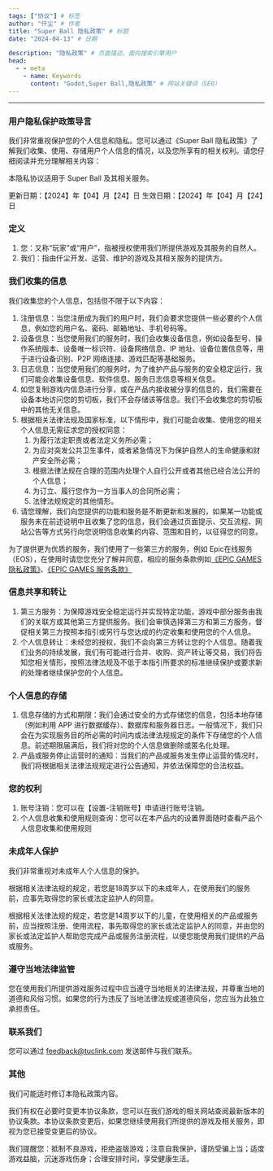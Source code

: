 ```yaml
---
tags: ["协议"] # 标签
author: "仟尘" # 作者
title: "Super Ball 隐私政策" # 标题
date: "2024-04-13" # 日期

description: "隐私政策" # 页面描述、面向搜索引擎用户
head:
  - - meta
    - name: Keywords
      content: "Godot,Super Ball,隐私政策" # 网站关键词（SEO）
---
```

---
### 用户隐私保护政策导言
我们非常重视保护您的个人信息和隐私。您可以通过《Super Ball 隐私政策》了解我们收集、使用、存储用户个人信息的情况，以及您所享有的相关权利。请您仔细阅读并充分理解相关内容：

本隐私协议适用于 Super Ball 及其相关服务。

更新日期：【2024】年【04】月【24】日
生效日期：【2024】年【04】月【24】日

### 定义
1. 您：又称“玩家”或“用户”，指被授权使用我们所提供游戏及其服务的自然人。
2. 我们：指由仟尘开发、运营、维护的游戏及其相关服务的提供方。

### 我们收集的信息
我们收集您的个人信息，包括但不限于以下内容：

1. 注册信息：当您注册成为我们的用户时，我们会要求您提供一些必要的个人信息，例如您的用户名、密码、邮箱地址、手机号码等。
2. 设备信息：当您使用我们的服务时，我们会收集设备信息，例如设备型号、操作系统版本、设备唯一标识符、设备网络信息、IP 地址、设备位置信息等，用于进行设备识别、P2P 网络连接、游戏匹配等基础服务。
3. 日志信息：当您使用我们的服务时，为了维护产品与服务的安全稳定运行，我们可能会收集设备信息、软件信息、服务日志信息等相关信息。
4. 如您复制游戏内信息进行分享，或在产品内接收被分享的信息的，我们需要在设备本地访问您的剪切板，我们不会存储该等信息。我们不会收集您的剪切板中的其他无关信息。
5.  根据相关法律法规及国家标准，以下情形中，我们可能会收集、使用您的相关个人信息无需征求您的授权同意：
    1. 为履行法定职责或者法定义务所必需；
    2. 为应对突发公共卫生事件，或者紧急情况下为保护自然人的生命健康和财产安全所必需；
    3. 根据法律法规在合理的范围内处理个人自行公开或者其他已经合法公开的个人信息；
    4. 为订立、履行您作为一方当事人的合同所必需；
    5. 法律法规规定的其他情形。
6. 请您理解，我们向您提供的功能和服务是不断更新和发展的，如果某一功能或服务未在前述说明中且收集了您的信息，我们会通过页面提示、交互流程、网站公告等方式另行向您说明信息收集的内容、范围和目的，以征得您的同意。

为了提供更为优质的服务，我们使用了一些第三方的服务，例如 Epic在线服务（EOS），在使用时请您您充分了解并同意，相应的服务条款例如[《EPIC GAMES 隐私政策》](https://www.epicgames.com/site/zh-CN/privacypolicy?lang=zh-CN)、[《EPIC GAMES 服务条款》](https://www.epicgames.com/site/zh-CN/tos)

### 信息共享和转让
1. 第三方服务：为保障游戏安全稳定运行并实现特定功能，游戏中部分服务由我们的关联方或其他第三方提供服务。我们会审慎选择第三方和第三方服务，督促相关第三方按照本指引或另行与您达成的约定收集和使用您的个人信息。
2. 个人信息转让：未经您的授权，我们不会向第三方转让您的个人信息。随着我们业务的持续发展，我们有可能进行合并、收购、资产转让等交易，我们将告知您相关情形，按照法律法规及不低于本指引所要求的标准继续保护或要求新的处理者继续保护您的个人信息。

### 个人信息的存储
1. 信息存储的方式和期限：我们会通过安全的方式存储您的信息，包括本地存储（例如利用 APP 进行数据缓存）、数据库和服务器日志。一般情况下，我们只会在为实现服务目的所必需的时间内或法律法规规定的条件下存储您的个人信息。前述期限届满后，我们将对您的个人信息做删除或匿名化处理。
2. 产品或服务停止运营时的通知：当我们的产品或服务发生停止运营的情况时，我们将根据相关法律法规规定进行公告通知，并依法保障您的合法权益。

### 您的权利
1. 账号注销：您可以在【设置-注销账号】申请进行账号注销。
2. 个人信息收集和使用规则查询：您可以在本产品内的设置界面随时查看产品个人信息收集和使用规则

### 未成年人保护
我们非常重视对未成年人个人信息的保护。

根据相关法律法规的规定，若您是18周岁以下的未成年人，在使用我们的服务前，应事先取得您的家长或法定监护人的同意。

根据相关法律法规的规定，若您是14周岁以下的儿童，在使用相关的产品或服务前，应当按照注册、使用流程，事先取得您的家长或法定监护人的同意，并由您的家长或法定监护人帮助您完成产品或服务注册流程，以便您能使用我们提供的产品或服务。

### 遵守当地法律监管
您在使用我们所提供游戏服务过程中应当遵守当地相关的法律法规，并尊重当地的道德和风俗习惯。如果您的行为违反了当地法律法规或道德风俗，您应当为此独立承担责任。

### 联系我们
您可以通过 feedback@tuclink.com 发送邮件与我们联系。

### 其他
我们可能适时修订本隐私政策内容。

我们有权在必要时变更本协议条款，您可以在我们游戏的相关网站查阅最新版本的协议条款。本协议条款变更后，如果您继续使用我们所提供的游戏及相关服务，即视为您已接受变更后的协议。

我们提醒您：抵制不良游戏，拒绝盗版游戏；注意自我保护，谨防受骗上当；适度游戏益脑，沉迷游戏伤身；合理安排时间，享受健康生活。